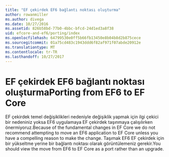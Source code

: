 ```yaml
---
title: "EF çekirdek EF6 bağlantı noktası oluşturma"
author: rowanmiller
ms.author: divega
ms.date: 10/27/2016
ms.assetid: 826b58bd-77b0-4bbc-bfcd-24d1ed3a8f38
uid: efcore-and-ef6/porting/index
ms.openlocfilehash: 64799530e0ff5b66fb13450e8b04b8d2b875cece
ms.sourcegitcommit: 01a75cd483c1943ddd6f82af971f07abde20912e
ms.translationtype: MT
ms.contentlocale: tr-TR
ms.lasthandoff: 10/27/2017
---
```

# <a name="porting-from-ef6-to-ef-core"></a><span data-ttu-id="e1dc2-102">EF çekirdek EF6 bağlantı noktası oluşturma</span><span class="sxs-lookup"><span data-stu-id="e1dc2-102">Porting from EF6 to EF Core</span></span>

<span data-ttu-id="e1dc2-103">EF çekirdek temel değişiklikleri nedeniyle değişiklik yapmak için ilgi çekici bir nedeniniz yoksa EF6 uygulamaya EF çekirdek taşınmaya çalışılırken önermiyoruz.</span><span class="sxs-lookup"><span data-stu-id="e1dc2-103">Because of the fundamental changes in EF Core we do not recommend attempting to move an EF6 application to EF Core unless you have a compelling reason to make the change.</span></span> <span data-ttu-id="e1dc2-104">Taşımak EF6 EF çekirdek için bir yükseltme yerine bir bağlantı noktası olarak görüntülemeniz gerekir.</span><span class="sxs-lookup"><span data-stu-id="e1dc2-104">You should view the move from EF6 to EF Core as a port rather than an upgrade.</span></span>
